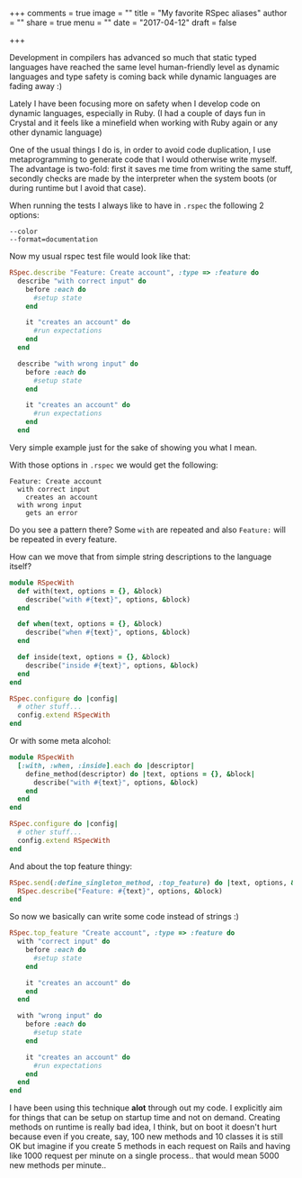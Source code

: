 +++
comments = true
image = ""
title = "My favorite RSpec aliases"
author = ""
share = true
menu = ""
date = "2017-04-12"
draft = false

+++

Development in compilers has advanced so much that static typed languages have reached the same level
human-friendly level as dynamic languages and type safety is coming back while dynamic languages are fading away :)

Lately I have been focusing more on safety when I develop code on dynamic languages, especially in Ruby.
(I had a couple of days fun in Crystal and it feels like a minefield when working with Ruby again or any other dynamic language)

One of the usual things I do is, in order to avoid code duplication, I use metaprogramming to generate code
that I would otherwise write myself. The advantage is two-fold: first it saves me time from writing the same stuff,
secondly checks are made by the interpreter when the system boots (or during runtime but I avoid that case).

When running the tests I always like to have in `.rspec` the following 2 options:

```
--color
--format=documentation
```

Now my usual rspec test file would look like that:
```ruby
RSpec.describe "Feature: Create account", :type => :feature do
  describe "with correct input" do
    before :each do
      #setup state
    end

    it "creates an account" do
      #run expectations
    end
  end

  describe "with wrong input" do
    before :each do
      #setup state
    end

    it "creates an account" do
      #run expectations
    end
  end
```
Very simple example just for the sake of showing you what I mean.

With those options in `.rspec` we would get the following:

```nohighlight
Feature: Create account
  with correct input
    creates an account
  with wrong input
    gets an error
```

Do you see a pattern there? Some `with` are repeated and also `Feature:` will be repeated in every feature.

How can we move that from simple string descriptions to the language itself?

```ruby
module RSpecWith
  def with(text, options = {}, &block)
    describe("with #{text}", options, &block)
  end

  def when(text, options = {}, &block)
    describe("when #{text}", options, &block)
  end

  def inside(text, options = {}, &block)
    describe("inside #{text}", options, &block)
  end
end

RSpec.configure do |config|
  # other stuff...
  config.extend RSpecWith
end
```

Or with some meta alcohol:
```ruby
module RSpecWith
  [:with, :when, :inside].each do |descriptor|
    define_method(descriptor) do |text, options = {}, &block|
      describe("with #{text}", options, &block)
    end
  end
end

RSpec.configure do |config|
  # other stuff...
  config.extend RSpecWith
end
```

And about the top feature thingy:
```ruby
RSpec.send(:define_singleton_method, :top_feature) do |text, options, &block|
  RSpec.describe("Feature: #{text}", options, &block)
end
```

So now we basically can write some code instead of strings :)

```ruby
RSpec.top_feature "Create account", :type => :feature do
  with "correct input" do
    before :each do
      #setup state
    end

    it "creates an account" do
    end
  end

  with "wrong input" do
    before :each do
      #setup state
    end

    it "creates an account" do
      #run expectations
    end
  end
end
```

I have been using this technique **alot** through out my code.
I explicitly aim for things that can be setup on startup time and not on demand.
Creating methods on runtime is really bad idea, I think, but on boot it doesn't hurt because even if you create, say, 100 new methods and 10 classes
it is still OK but imagine if you create 5 methods in each request on Rails and having like 1000 request per minute on a single process.. that would mean
5000 new methods per minute..

